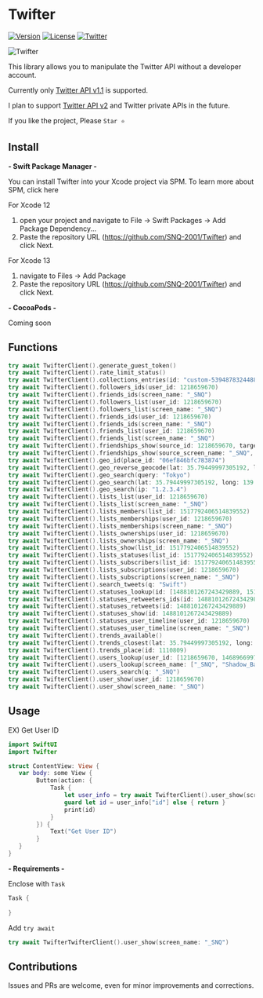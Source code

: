 # Twifter

[![Version](https://img.shields.io/badge/version-1.0.0-blue)](https://github.com/SNQ-2001/Twifter)
[![License](https://img.shields.io/badge/License-MIT-green)](https://github.com/SNQ-2001/Twifter/blob/main/LICENSE)
[![Twitter](https://img.shields.io/twitter/follow/_SNQ?style=social)](https://twitter.com/_SNQ)

![Twifter](https://user-images.githubusercontent.com/84154073/164943022-c5c7288d-9154-4e45-ad51-35cb97149d48.jpeg)

This library allows you to manipulate the Twitter API without a developer account.

Currently only [Twitter API v1.1](https://developer.twitter.com/en/docs/api-reference-index#twitter-api-standard) is supported.

I plan to support [Twitter API v2](https://developer.twitter.com/en/docs/api-reference-index#twitter-api-v2) and Twitter private APIs in the future.


If you like the project, Please `Star ⭐️`

## Install

**- Swift Package Manager -**

You can install Twifter into your Xcode project via SPM. To learn more about SPM, click here

For Xcode 12
   1. open your project and navigate to File → Swift Packages → Add Package Dependency...
   2. Paste the repository URL (https://github.com/SNQ-2001/Twifter) and click Next.
 
For Xcode 13
   1. navigate to Files → Add Package
   2. Paste the repository URL (https://github.com/SNQ-2001/Twifter) and click Next.

**- CocoaPods -**

Coming soon

## Functions
```Swift
try await TwifterClient().generate_guest_token()
try await TwifterClient().rate_limit_status()
try await TwifterClient().collections_entries(id: "custom-539487832448843776")
try await TwifterClient().followers_ids(user_id: 1218659670)
try await TwifterClient().friends_ids(screen_name: "_SNQ")
try await TwifterClient().followers_list(user_id: 1218659670)
try await TwifterClient().followers_list(screen_name: "_SNQ")
try await TwifterClient().friends_ids(user_id: 1218659670)
try await TwifterClient().friends_ids(screen_name: "_SNQ")
try await TwifterClient().friends_list(user_id: 1218659670)
try await TwifterClient().friends_list(screen_name: "_SNQ")
try await TwifterClient().friendships_show(source_id: 1218659670, target_id: 1468966997438640128)
try await TwifterClient().friendships_show(source_screen_name: "_SNQ", target_screen_name: "Shadow_Ban_Bot")
try await TwifterClient().geo_id(place_id: "06ef846bfc783874")
try await TwifterClient().geo_reverse_geocode(lat: 35.79449997305192, long: 139.79078800000002)
try await TwifterClient().geo_search(query: "Tokyo")
try await TwifterClient().geo_search(lat: 35.79449997305192, long: 139.79078800000002)
try await TwifterClient().geo_search(ip: "1.2.3.4")
try await TwifterClient().lists_list(user_id: 1218659670)
try await TwifterClient().lists_list(screen_name: "_SNQ")
try await TwifterClient().lists_members(list_id: 1517792406514839552)
try await TwifterClient().lists_memberships(user_id: 1218659670)
try await TwifterClient().lists_memberships(screen_name: "_SNQ")
try await TwifterClient().lists_ownerships(user_id: 1218659670)
try await TwifterClient().lists_ownerships(screen_name: "_SNQ")
try await TwifterClient().lists_show(list_id: 1517792406514839552)
try await TwifterClient().lists_statuses(list_id: 1517792406514839552)
try await TwifterClient().lists_subscribers(list_id: 1517792406514839552)
try await TwifterClient().lists_subscriptions(user_id: 1218659670)
try await TwifterClient().lists_subscriptions(screen_name: "_SNQ")
try await TwifterClient().search_tweets(q: "Swift")
try await TwifterClient().statuses_lookup(id: [1488101267243429889, 1516619027288043521])
try await TwifterClient().statuses_retweeters_ids(id: 1488101267243429889)
try await TwifterClient().statuses_retweets(id: 1488101267243429889)
try await TwifterClient().statuses_show(id: 1488101267243429889)
try await TwifterClient().statuses_user_timeline(user_id: 1218659670)
try await TwifterClient().statuses_user_timeline(screen_name: "_SNQ")
try await TwifterClient().trends_available()
try await TwifterClient().trends_closest(lat: 35.79449997305192, long: 139.79078800000002)
try await TwifterClient().trends_place(id: 1110809)
try await TwifterClient().users_lookup(user_id: [1218659670, 1468966997438640128])
try await TwifterClient().users_lookup(screen_name: ["_SNQ", "Shadow_Ban_Bot"])
try await TwifterClient().users_search(q: "_SNQ")
try await TwifterClient().user_show(user_id: 1218659670)
try await TwifterClient().user_show(screen_name: "_SNQ")
```

## Usage

EX) Get User ID
```Swift
import SwiftUI
import Twifter

struct ContentView: View {
   var body: some View {
        Button(action: {
            Task {
                let user_info = try await TwifterClient().user_show(screen_name: "_SNQ")
                guard let id = user_info["id"] else { return }
                print(id)
            }
        }) {
            Text("Get User ID")
        }
   }
}
```

**- Requirements -**

Enclose with `Task`

```Swift
Task {
    
}
```

Add `try await`

```Swift
try await TwifterTwifterClient().user_show(screen_name: "_SNQ")
```

## Contributions

Issues and PRs are welcome, even for minor improvements and corrections.
